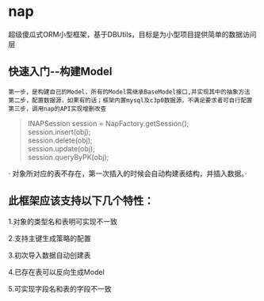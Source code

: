 # nap

超级傻瓜式ORM小型框架，基于DBUtils，目标是为小型项目提供简单的数据访问层

## 快速入门--构建Model
	第一步，是构建自己的Model，所有的Model需继承BaseModel接口,并实现其中的抽象方法
	第二步，配置数据源，如果有的话；框架内置mysql及c3p0数据源，不满足要求者可自行配置
	第三步，调用nap的API实现增删改查
>	INAPSession session = NapFactory.getSession();<br/>
	session.insert(obj);<br/>
	session.delete(obj);<br/>
	session.update(obj);<br/>
	session.queryByPK(obj);<br/>
	
· 对象所对应的表不存在，第一次插入的时候会自动构建表结构，并插入数据。·

## 此框架应该支持以下几个特性：

1.对象的类型名和表明可实现不一致

2.支持主键生成策略的配置

3.初次导入数据自动创建表

4.已存在表可以反向生成Model

5.可实现字段名和表的字段不一致